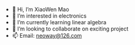 - 👋 Hi, I’m XiaoWen Mao
- 👀 I’m interested in electronics
- 🌱 I’m currently learning linear algebra
- 💞️ I’m looking to collaborate on exciting project
- 📫 Email: neoway@126.com
